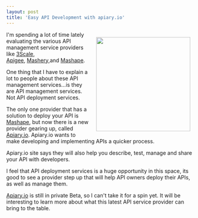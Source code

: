 ```yaml
---
layout: post
title: 'Easy API Development with apiary.io'
---
```

<p><a title="Apiary.io" href="http://apiary.io/"><img style="padding: 15px;" src="http://kinlane-productions.s3.amazonaws.com/api-service-providers/apiary/apiary-io-logo.png" alt="" width="250" align="right" /></a></p>
<p>I'm spending a lot of time lately evaluating the various API management service providers like <a title="3Scale" href="/serviceproviders/3scale.php">3Scale</a>, <a title="Apigee" href="/serviceproviders/apigee.php">Apigee</a>,&nbsp;<a title="Mashery" href="/serviceproviders/mashery.php">Mashery</a>,and&nbsp;<a title="Mashape" href="/serviceproviders/mashape.php">Mashape</a>.</p>
<p>One thing that I have to explain a lot to people about these API management services&hellip;is they are API management services.  Not API deployment services.</p>
<p>The only one provider that has a solution to deploy your API is <a title="Mashape" href="/serviceproviders/mashape.php">Mashape</a>, but now there is a new provider gearing up, called <a title="Apiary.io" href="http://apiary.io/">Apiary.io</a>.  Apiary.io wants to make developing and implementing APIs a quicker process.</p>
<p>Apiary.io site says they will also help you describe, test, manage and share your API with developers.</p>
<p>I feel that API deployment services is a huge opportunity in this space, its good to see a provider step up that will help API owners deploy their APIs, as well as manage them.</p>
<p><a title="Apiary.io" href="http://apiary.io/">Apiary.io</a> is still in private Beta, so I can't take it for a spin yet.  It will be interesting to learn more about what this latest API service provider can bring to the table.</p>